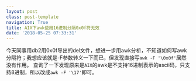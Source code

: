 ```yaml
---
layout: postclass: post-templatenavigation: True
title: AIX下awk使用16进制分隔0x0f符无效
date: '2018-05-25 07:33:31'
---
```


今天同事用db2用0x0f导出的del文件，想进一步用awk分析，不知道如何写awk分隔符；我想应该就是-F参数转义一下而已，但发现直接写`awk -F '\0x0f'`居然没有作用。
查询了一下发现原来是`AIX`的awk是不支持16进制表示的ascii码，只支持8进制，所以改成`awk -F '\17'`即可。
